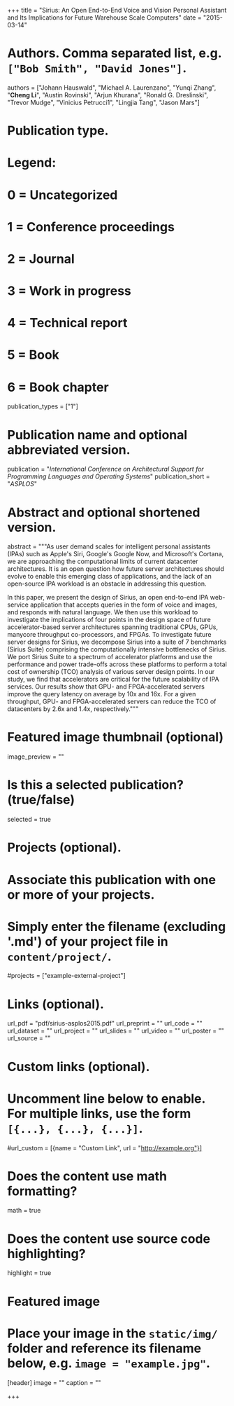 +++
title = "Sirius: An Open End-to-End Voice and Vision Personal Assistant and Its Implications for Future Warehouse Scale Computers"
date = "2015-03-14"

# Authors. Comma separated list, e.g. `["Bob Smith", "David Jones"]`.
authors = ["Johann Hauswald", "Michael A. Laurenzano", "Yunqi Zhang", "**Cheng Li**", "Austin Rovinski", "Arjun Khurana", "Ronald G. Dreslinski", "Trevor Mudge", "Vinicius Petrucci1", "Lingjia Tang", "Jason Mars"]

# Publication type.
# Legend:
# 0 = Uncategorized
# 1 = Conference proceedings
# 2 = Journal
# 3 = Work in progress
# 4 = Technical report
# 5 = Book
# 6 = Book chapter
publication_types = ["1"]

# Publication name and optional abbreviated version.
publication = "*International Conference on Architectural Support for Programming Languages and Operating Systems*"
publication_short = "*ASPLOS*"

# Abstract and optional shortened version.
abstract = """As user demand scales for intelligent personal assistants (IPAs) such as Apple's Siri, Google's Google Now, and Microsoft's Cortana, we are approaching the computational limits of current datacenter architectures. It is an open question how future server architectures should evolve to enable this emerging class of applications, and the lack of an open-source IPA workload is an obstacle in addressing this question. 

In this paper, we present the design of Sirius, an open end-to-end IPA web-service application that accepts queries in the form of voice and images, and responds with natural language. We then use this workload to investigate the implications of four points in the design space of future accelerator-based server architectures spanning traditional CPUs, GPUs, manycore throughput co-processors, and FPGAs. To investigate future server designs for Sirius, we decompose Sirius into a suite of 7 benchmarks (Sirius Suite) comprising the computationally intensive bottlenecks of Sirius. We port Sirius Suite to a spectrum of accelerator platforms and use the performance and power trade-offs across these platforms to perform a total cost of ownership (TCO) analysis of various server design points. In our study, we find that accelerators are critical for the future scalability of IPA services. Our results show that GPU- and FPGA-accelerated servers improve the query latency on average by 10x and 16x. For a given throughput, GPU- and FPGA-accelerated servers can reduce the TCO of datacenters by 2.6x and 1.4x, respectively."""

# Featured image thumbnail (optional)
image_preview = ""

# Is this a selected publication? (true/false)
selected = true

# Projects (optional).
#   Associate this publication with one or more of your projects.
#   Simply enter the filename (excluding '.md') of your project file in `content/project/`.
#projects = ["example-external-project"]

# Links (optional).
url_pdf = "pdf/sirius-asplos2015.pdf"
url_preprint = ""
url_code = ""
url_dataset = ""
url_project = ""
url_slides = ""
url_video = ""
url_poster = ""
url_source = ""

# Custom links (optional).
#   Uncomment line below to enable. For multiple links, use the form `[{...}, {...}, {...}]`.
#url_custom = [{name = "Custom Link", url = "http://example.org"}]

# Does the content use math formatting?
math = true

# Does the content use source code highlighting?
highlight = true

# Featured image
# Place your image in the `static/img/` folder and reference its filename below, e.g. `image = "example.jpg"`.
[header]
image = ""
caption = ""

+++

